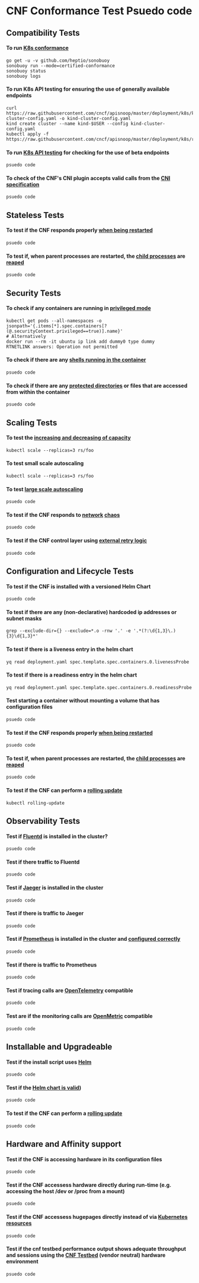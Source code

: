 # CNF Conformance Test Psuedo code

## Compatibility Tests

####  To run [K8s conformance](https://github.com/cncf/k8s-conformance/blob/master/instructions.md)

```
go get -u -v github.com/heptio/sonobuoy
sonobuoy run --mode=certified-conformance
sonobuoy status
sonobuoy logs

```
####  To run K8s API testing for ensuring the use of generally available endpoints
```
curl https://raw.githubusercontent.com/cncf/apisnoop/master/deployment/k8s/kind-cluster-config.yaml -o kind-cluster-config.yaml
kind create cluster --name kind-$USER --config kind-cluster-config.yaml
kubectl apply -f https://raw.githubusercontent.com/cncf/apisnoop/master/deployment/k8s/raiinbow.yaml

```
####  To run [K8s API testing](https://github.com/cncf/apisnoop) for checking for the use of beta endpoints
```
psuedo code
```
####  To check of the CNF's CNI plugin accepts valid calls from the [CNI specification](https://github.com/containernetworking/cni/blob/master/SPEC.md)
```
psuedo code
```
## Stateless Tests

####  To test if the CNF responds properly [when being restarted](//https://github.com/litmuschaos/litmus)
```
psuedo code
```
####  To test if, when parent processes are restarted, the [child processes](https://github.com/falcosecurity/falco) are [reaped](https://github.com/draios/sysdig-inspect)
```
psuedo code
```

## Security Tests


####  To check if any containers are running in [privileged mode](https://github.com/open-policy-agent/gatekeeper)
```
kubectl get pods --all-namespaces -o jsonpath='{.items[*].spec.containers[?(@.securityContext.privileged==true)].name}'
# Alternatively
docker run --rm -it ubuntu ip link add dummy0 type dummy 
RTNETLINK answers: Operation not permitted
```
####  To check if there are any [shells running in the container](https://github.com/open-policy-agent/gatekeeper)
```
psuedo code
```
#### To check if there are any [protected directories](https://github.com/open-policy-agent/gatekeeper) or files that are accessed from within the container
```
psuedo code
```

## Scaling Tests

####  To test the [increasing and decreasing of capacity](https://kubernetes.io/docs/reference/kubectl/cheatsheet/#scaling-resources)
```
kubectl scale --replicas=3 rs/foo
```
####  To test small scale autoscaling
```
kubectl scale --replicas=3 rs/foo
```
####  To test [large scale autoscaling](https://github.com/cncf/cnf-testbed)
```
psuedo code
```
####  To test if the CNF responds to [network](https://github.com/alexei-led/pumba) [chaos](https://github.com/worstcase/blockade)
```
psuedo code
```

####  To test if the CNF control layer using [external retry logic](https://github.com/envoyproxy/envoy)
```
psuedo code
```

## Configuration and Lifecycle Tests

####  To test if the CNF is installed with a versioned Helm Chart
```
psuedo code
```
####  To test if there are any (non-declarative) hardcoded ip addresses or subnet masks
```
grep --exclude-dir={} --exclude=*.o -rnw '.' -e '.*(?:\d{1,3}\.){3}\d{1,3}*' 
```
####  To test if there is a liveness entry in the helm chart
```
yq read deployment.yaml spec.template.spec.containers.0.livenessProbe 
```
####  To test if there is a readiness entry in the helm chart
```
yq read deployment.yaml spec.template.spec.containers.0.readinessProbe 
```
####  Test starting a container without mounting a volume that has configuration files
```
psuedo code
```
####  To test if the CNF responds properly [when being restarted](//https://github.com/litmuschaos/litmus)
```
psuedo code
```
####  To test if, when parent processes are restarted, the [child processes](https://github.com/falcosecurity/falco) are [reaped](https://github.com/draios/sysdig-inspect)
```
psuedo code
```
####  To test if the CNF can perform a [rolling update](https://kubernetes.io/docs/tasks/run-application/rolling-update-replication-controller/)
```
kubectl rolling-update
```

## Observability Tests

####  Test if [Fluentd](https://github.com/fluent/fluentd) is installed in the cluster?
```
psuedo code
```
####  Test if there traffic to Fluentd
```
psuedo code
```
####  Test if [Jaeger](https://github.com/jaegertracing/jaeger) is installed in the cluster
```
psuedo code
```
####  Test if there is traffic to Jaeger
```
psuedo code
```
####  Test if [Prometheus](https://github.com/prometheus/prometheus) is installed in the cluster and [configured correctly](https://prometheus.io/docs/prometheus/latest/configuration/unit_testing_rules/)
```
psuedo code
```
####  Test if there is traffic to Prometheus
```
psuedo code
```
####  Test if tracing calls are [OpenTelemetry](https://opentracing.io/) compatible
```
psuedo code
```
####  Test are if the monitoring calls are [OpenMetric](https://github.com/OpenObservability/OpenMetrics) compatible
```
psuedo code
```

## Installable and Upgradeable

####  Test if the install script uses [Helm](https://github.com/helm/)
```
psuedo code
```
####  Test if the [Helm chart is valid](https://github.com/helm/chart-testing))
```
psuedo code
```
####  To test if the CNF can perform a [rolling update](https://kubernetes.io/docs/tasks/run-application/rolling-update-replication-controller/)
```
psuedo code
```

## Hardware and Affinity support

####  Test if the CNF is accessing hardware in its configuration files
```
psuedo code
```
####  Test if the CNF accessess hardware directly during run-time (e.g. accessing the host /dev or /proc from a mount)
```
psuedo code
```
####  Test if the CNF accessess hugepages directly instead of via [Kubernetes resources](https://github.com/cncf/cnf-testbed/blob/c4458634deca5e8ab73adf118eedde32904c8458/examples/use_case/external-packet-filtering-on-k8s-nsm-on-packet/gateway.yaml#L29)
```
psuedo code
```
####  Test if the cnf testbed performance output shows adequate throughput and sessions using the [CNF Testbed](https://github.com/cncf/cnf-testbed) (vendor neutral) hardware environment
```
psuedo code
```
                                                                                                                                                                                                  
